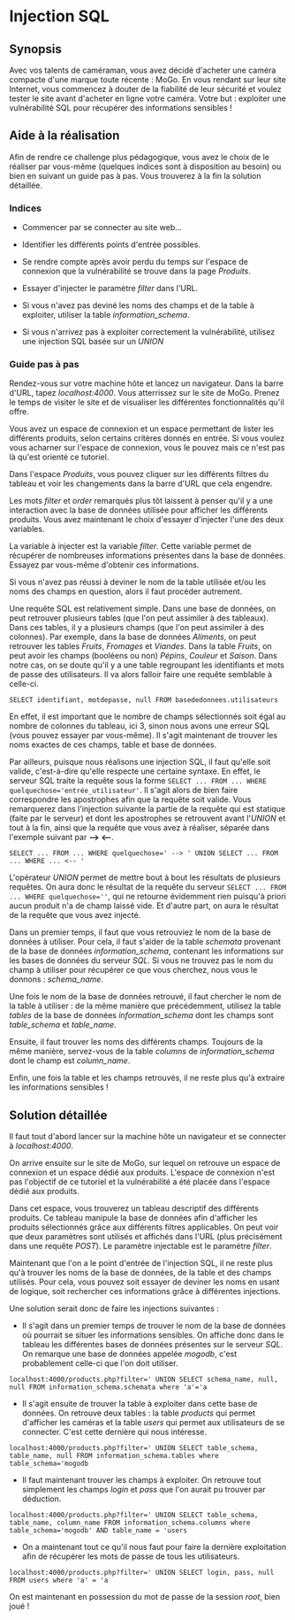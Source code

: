 # Injection SQL


## Synopsis

Avec vos talents de caméraman, vous avez décidé d'acheter une caméra compacte d'une marque toute récente : MoGo. En vous rendant sur leur site Internet, vous commencez à douter de la fiabilité de leur sécurité et voulez tester le site avant d'acheter en ligne votre caméra. Votre but : exploiter une vulnérabilité SQL pour récupérer des informations sensibles !


## Aide à la réalisation

Afin de rendre ce challenge plus pédagogique, vous avez le choix de le réaliser par vous-même (quelques indices sont à disposition au besoin) ou bien en suivant un guide pas à pas. Vous trouverez à la fin la solution détaillée.


### Indices

* Commencer par se connecter au site web...

* Identifier les différents points d'entrée possibles.

* Se rendre compte après avoir perdu du temps sur l'espace de connexion que la vulnérabilité se trouve dans la page *Produits*.

* Essayer d'injecter le paramètre *filter* dans l'URL.

* Si vous n'avez pas deviné les noms des champs et de la table à exploiter, utiliser la table *information_schema*.

* Si vous n'arrivez pas à exploiter correctement la vulnérabilité, utilisez une injection SQL basée sur un *UNION*


### Guide pas à pas

Rendez-vous sur votre machine hôte et lancez un navigateur. Dans la barre d'URL, tapez *localhost:4000*. Vous atterrissez sur le site de MoGo. Prenez le temps de visiter le site et de visualiser les différentes fonctionnalités qu'il offre.

Vous avez un espace de connexion et un espace permettant de lister les différents produits, selon certains critères donnés en entrée. Si vous voulez vous acharner sur l'espace de connexion, vous le pouvez mais ce n'est pas là qu'est orienté ce tutoriel.

Dans l'espace *Produits*, vous pouvez cliquer sur les différents filtres du tableau et voir les changements dans la barre d'URL que cela engendre. 

Les mots *filter* et *order* remarqués plus tôt laissent à penser qu'il y a une interaction avec la base de données utilisée pour afficher les différents produits. Vous avez maintenant le choix d'essayer d'injecter l'une des deux variables.

La variable à injecter est la variable *filter*. Cette variable permet de récupérer de nombreuses informations présentes dans la base de données. Essayez par vous-même d'obtenir ces informations.

Si vous n'avez pas réussi à deviner le nom de la table utilisée et/ou les noms des champs en question, alors il faut procéder autrement. 

Une requête SQL est relativement simple. Dans une base de données, on peut retrouver plusieurs tables (que l'on peut assimiler à des tableaux). Dans ces tables, il y a plusieurs champs (que l'on peut assimiler à des colonnes). Par exemple, dans la base de données *Aliments*, on peut retrouver les tables *Fruits*, *Fromages* et *Viandes*. Dans la table *Fruits*, on peut avoir les champs (booléens ou non) *Pépins*, *Couleur* et *Saison*. Dans notre cas, on se doute qu'il y a une table regroupant les identifiants et mots de passe des utilisateurs. Il va alors falloir faire une requête semblable à celle-ci.
```
SELECT identifiant, motdepasse, null FROM basededonnees.utilisateurs
```

En effet, il est important que le nombre de champs sélectionnés soit égal au nombre de colonnes du tableau, ici 3, sinon nous avons une erreur SQL (vous pouvez essayer par vous-même). Il s'agit maintenant de trouver les noms exactes de ces champs, table et base de données.

Par ailleurs, puisque nous réalisons une injection SQL, il faut qu'elle soit valide, c'est-à-dire qu'elle respecte une certaine syntaxe. En effet, le serveur SQL traite la requête sous la forme `SELECT ... FROM ... WHERE quelquechose='entrée_utilisateur'`. Il s'agit alors de bien faire correspondre les apostrophes afin que la requête soit valide. Vous remarquerez dans l'injection suivante la partie de la requête qui est statique (faite par le serveur) et dont les apostrophes se retrouvent avant l'*UNION* et tout à la fin, ainsi que la requête que vous avez à réaliser, séparée dans l'exemple suivant par **--> <--**.
```
SELECT ... FROM ... WHERE quelquechose=' --> ' UNION SELECT ... FROM ... WHERE ... <-- '
```

L'opérateur *UNION* permet de mettre bout à bout les résultats de plusieurs requêtes. On aura donc le résultat de la requête du serveur `SELECT ... FROM ... WHERE quelquechose=''`, qui ne retourne évidemment rien puisqu'à priori aucun produit n'a de champ laissé vide. Et d'autre part, on aura le résultat de la requête que vous avez injecté.

Dans un premier temps, il faut que vous retrouviez le nom de la base de données à utiliser. Pour cela, il faut s'aider de la table *schemata* provenant de la base de données *information_schema*, contenant les informations sur les bases de données du serveur *SQL*. Si vous ne trouvez pas le nom du champ à utiliser pour récupérer ce que vous cherchez, nous vous le donnons : *schema_name*.

Une fois le nom de la base de données retrouvé, il faut chercher le nom de la table à utiliser : de la même manière que précédemment, utilisez la table *tables* de la base de données *information_schema* dont les champs sont *table_schema* et *table_name*.

Ensuite, il faut trouver les noms des différents champs. Toujours de la même manière, servez-vous de la table *columns* de *information_schema* dont le champ est *column_name*.

Enfin, une fois la table et les champs retrouvés, il ne reste plus qu'à extraire les informations sensibles !

## Solution détaillée

Il faut tout d'abord lancer sur la machine hôte un navigateur et se connecter à *localhost:4000*. 

On arrive ensuite sur le site de MoGo, sur lequel on retrouve un espace de connexion et un espace dédié aux produits. L'espace de connexion n'est pas l'objectif de ce tutoriel et la vulnérabilité a été placée dans l'espace dédié aux produits. 

Dans cet espace, vous trouverez un tableau descriptif des différents produits. Ce tableau manipule la base de données afin d'afficher les produits sélectionnés grâce aux différents filtres applicables. On peut voir que deux paramètres sont utilisés et affichés dans l'URL (plus précisément dans une requête *POST*). Le paramètre injectable est le paramètre *filter*.

Maintenant que l'on a le point d'entrée de l'injection SQL, il ne reste plus qu'à trouver les noms de la base de données, de la table et des champs utilisés. Pour cela, vous pouvez soit essayer de deviner les noms en usant de logique, soit rechercher ces informations grâce à différentes injections. 


Une solution serait donc de faire les injections suivantes :

* Il s'agit dans un premier temps de trouver le nom de la base de données où pourrait se situer les informations sensibles. On affiche donc dans le tableau les différentes bases de données présentes sur le serveur *SQL*. On remarque une base de données appelée *mogodb*, c'est probablement celle-ci que l'on doit utiliser.
```
localhost:4000/products.php?filter=' UNION SELECT schema_name, null, null FROM information_schema.schemata where 'a'='a
```

* Il s'agit ensuite de trouver la table à exploiter dans cette base de données. On retrouve deux tables : la table *products* qui permet d'afficher les caméras et la table *users* qui permet aux utilisateurs de se connecter. C'est cette dernière qui nous intéresse.
```
localhost:4000/products.php?filter=' UNION SELECT table_schema, table_name, null FROM information_schema.tables where table_schema='mogodb
```

* Il faut maintenant trouver les champs à exploiter. On retrouve tout simplement les champs *login* et *pass* que l'on aurait pu trouver par déduction.
```
localhost:4000/products.php?filter=' UNION SELECT table_schema, table_name, column_name FROM information_schema.columns where table_schema='mogodb' AND table_name = 'users
```

* On a maintenant tout ce qu'il nous faut pour faire la dernière exploitation afin de récupérer les mots de passe de tous les utilisateurs.
```
localhost:4000/products.php?filter=' UNION SELECT login, pass, null FROM users where 'a' = 'a
```

On est maintenant en possession du mot de passe de la session *root*, bien joué !